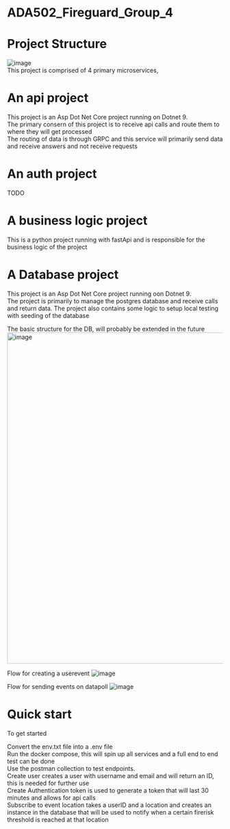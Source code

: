 # ADA502_Fireguard_Group_4

# Project Structure
![image](https://github.com/user-attachments/assets/42c0afe2-7434-40c5-97c0-7dc7eaeeb512)<br>
This project is comprised of 4 primary microservices, 
# An api project
This project is an Asp Dot Net Core project running on Dotnet 9. <br>
The primary consern of this project is to receive api calls and route them to where they will get processed <br> 
The routing of data is through GRPC and this service will primarily send data and receive answers and not receive requests
# An auth project
TODO
# A business logic project
This is a python project running with fastApi and is responsible for the business logic of the project
# A Database project
This project is an Asp Dot Net Core project running oon Dotnet 9. <br>
The project is primarily to manage the postgres database and receive calls and return data.
The project also contains some logic to setup local testing with seeding of the database

The basic structure for the DB, will probably be extended in the future <br>
<img width="772" alt="image" src="https://github.com/user-attachments/assets/9e81b259-ca86-4a1d-853f-7f85bde95520" /><br>

Flow for creating a userevent
![image](https://github.com/user-attachments/assets/b508cd73-a565-4a31-b54d-7b6d8ba8005e) <br>

Flow for sending events on datapoll
![image](https://github.com/user-attachments/assets/bd051f39-c079-48da-a6de-ddca196d8f7a) <br>



# Quick start

To get started <br>

Convert the env.txt file into a .env file <br>
Run the docker compose, this will spin up all services and a full end to end test can be done <br>
Use the postman collection to test endpoints. <br>
Create user creates a user with username and email and will return an ID, this is needed for further use <br>
Create Authentication token is used to generate a token that will last 30 minutes and allows for api calls <br>
Subscribe to event location takes a userID and a location and creates an instance in the database that will be used to notify when a certain firerisk threshold is reached at that location <br>

